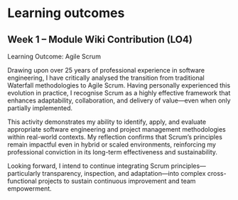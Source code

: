 # Learning outcomes

## Week 1 – Module Wiki Contribution (LO4)

Learning Outcome: Agile Scrum

Drawing upon over 25 years of professional experience in software engineering, I have critically analysed the transition from traditional Waterfall methodologies to Agile Scrum. Having personally experienced this evolution in practice, I recognise Scrum as a highly effective framework that enhances adaptability, collaboration, and delivery of value—even when only partially implemented.

This activity demonstrates my ability to identify, apply, and evaluate appropriate software engineering and project management methodologies within real-world contexts. My reflection confirms that Scrum’s principles remain impactful even in hybrid or scaled environments, reinforcing my professional conviction in its long-term effectiveness and sustainability.

Looking forward, I intend to continue integrating Scrum principles—particularly transparency, inspection, and adaptation—into complex cross-functional projects to sustain continuous improvement and team empowerment.